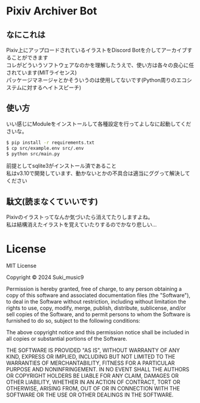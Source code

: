 # Pixiv Archiver Bot

## なにこれは
Pixiv上にアップロードされているイラストをDiscord Botを介してアーカイブすることができます<br>
コレがどういうソフトウェアなのかを理解したうえで、使い方は各々の良心に任されています(MITライセンス)<br>
パッケージマネージャとかそういうのは使用してないです(Python周りのエコシステムに対するヘイトスピーチ)

## 使い方
いい感じにModuleをインストールして各種設定を行ってよしなに起動してくださいな。
```sh
$ pip install -r requirements.txt
$ cp src/example.env src/.env
$ python src/main.py
```

前提としてsqlite3がインストール済であること<br>
私はv3.10で開発しています、動かないとかの不具合は適当にググって解決してください

## 駄文(読まなくていいです)
Pixivのイラストってなんか気づいたら消えてたりしますよね。<br>
私は結構消えたイラストを覚えていたりするのでかなり悲しい...

# License
MIT License

Copyright © 2024 Suki_music9

Permission is hereby granted, free of charge, to any person obtaining a copy
of this software and associated documentation files (the "Software"), to deal
in the Software without restriction, including without limitation the rights
to use, copy, modify, merge, publish, distribute, sublicense, and/or sell
copies of the Software, and to permit persons to whom the Software is
furnished to do so, subject to the following conditions:

The above copyright notice and this permission notice shall be included in all
copies or substantial portions of the Software.

THE SOFTWARE IS PROVIDED "AS IS", WITHOUT WARRANTY OF ANY KIND, EXPRESS OR
IMPLIED, INCLUDING BUT NOT LIMITED TO THE WARRANTIES OF MERCHANTABILITY,
FITNESS FOR A PARTICULAR PURPOSE AND NONINFRINGEMENT. IN NO EVENT SHALL THE
AUTHORS OR COPYRIGHT HOLDERS BE LIABLE FOR ANY CLAIM, DAMAGES OR OTHER
LIABILITY, WHETHER IN AN ACTION OF CONTRACT, TORT OR OTHERWISE, ARISING FROM,
OUT OF OR IN CONNECTION WITH THE SOFTWARE OR THE USE OR OTHER DEALINGS IN THE
SOFTWARE.